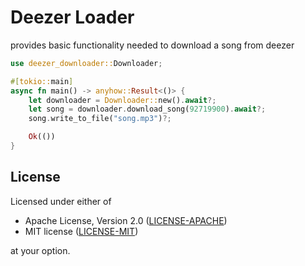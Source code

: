 # Deezer Loader

provides basic functionality needed to download a song from deezer

```rust 
use deezer_downloader::Downloader;

#[tokio::main]
async fn main() -> anyhow::Result<()> {
    let downloader = Downloader::new().await?;
    let song = downloader.download_song(92719900).await?;
    song.write_to_file("song.mp3")?;

    Ok(())
}

```

## License

Licensed under either of

 * Apache License, Version 2.0
   ([LICENSE-APACHE](LICENSE-APACHE))
 * MIT license
   ([LICENSE-MIT](LICENSE-MIT))

at your option.
